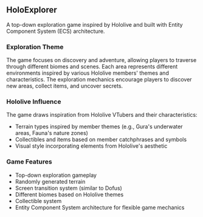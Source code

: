 ## HoloExplorer

A top-down exploration game inspired by Hololive and built with Entity Component System (ECS) architecture.

### Exploration Theme
The game focuses on discovery and adventure, allowing players to traverse through different biomes and scenes. Each area represents different environments inspired by various Hololive members' themes and characteristics. The exploration mechanics encourage players to discover new areas, collect items, and uncover secrets.

### Hololive Influence
The game draws inspiration from Hololive VTubers and their characteristics:
- Terrain types inspired by member themes (e.g., Gura's underwater areas, Fauna's nature zones)
- Collectibles and items based on member catchphrases and symbols
- Visual style incorporating elements from Hololive's aesthetic

### Game Features
- Top-down exploration gameplay
- Randomly generated terrain
- Screen transition system (similar to Dofus)
- Different biomes based on Hololive themes
- Collectible system
- Entity Component System architecture for flexible game mechanics
